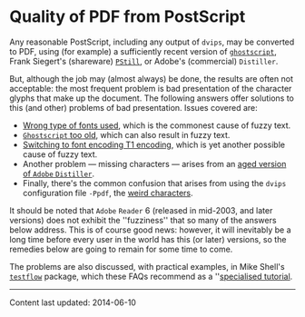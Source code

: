 # Quality of PDF from PostScript




Any reasonable PostScript, including any output of `dvips`, may be
converted to PDF, using (for example) a sufficiently recent
version of [`ghostscript`](http://www.ghostscript.com/),
Frank Siegert's (shareware)
[`PStill`](http://www.pstill.com/), or Adobe's (commercial)
`Distiller`.


But, although the job may (almost always) be done, the results are
often not acceptable: the most frequent problem is bad presentation of
the character glyphs that make up the document.  The following answers
offer solutions to this (and other) problems of bad presentation.
Issues covered are:
  

-  [Wrong type of fonts used](./FAQ-fuzzy-type3.html), which is
    the commonest cause of fuzzy text.
-  [`Ghostscript` too old](./FAQ-fuzzy-gs.html),
    which can also result in fuzzy text.
-  [Switching to font encoding T1 encoding](./FAQ-fuzzy-T1.html),
    which is yet another possible cause of fuzzy text.
-  Another problem&nbsp;&mdash; missing characters&nbsp;&mdash; arises from an
    [aged version of `Adobe`&nbsp;`Distiller`](./FAQ-distill-prob.html).
-  Finally, there's the common confusion that arises from using the
    `dvips` configuration file `-Ppdf`, the 
    [weird characters](./FAQ-charshift.html).


It should be noted that `Adobe` 
`Reader`&nbsp;6 (released in mid-2003, and later versions) does
not exhibit the ''fuzziness'' that so many of the answers below
address.  This is of course good news: however, it will inevitably be
a long time before every user in the world has this (or later)
versions, so the remedies below are going to remain for some time to
come.


The problems are also discussed, with practical examples, in Mike
Shell's [`testflow`](https://ctan.org/pkg/testflow) package, which these FAQs recommend as a
''[specialised tutorial](./FAQ-tutbitslatex.html).





----
Content last updated: 2014-06-10
